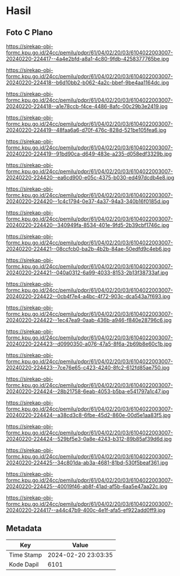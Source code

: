 # Hasil

## Foto C Plano

https://sirekap-obj-formc.kpu.go.id/24cc/pemilu/pdpr/61/04/02/20/03/6104022003007-20240220-224417--4a4e2bfd-a8a1-4c80-9fdb-4258377765be.jpg

https://sirekap-obj-formc.kpu.go.id/24cc/pemilu/pdpr/61/04/02/20/03/6104022003007-20240220-224418--b6d10bb2-b062-4a2c-bbef-9be4aa1164dc.jpg

https://sirekap-obj-formc.kpu.go.id/24cc/pemilu/pdpr/61/04/02/20/03/6104022003007-20240220-224418--a1e78ccb-f4ce-4486-8afc-00c29b3e2419.jpg

https://sirekap-obj-formc.kpu.go.id/24cc/pemilu/pdpr/61/04/02/20/03/6104022003007-20240220-224419--48faa6a6-d70f-476c-828d-521be105fea6.jpg

https://sirekap-obj-formc.kpu.go.id/24cc/pemilu/pdpr/61/04/02/20/03/6104022003007-20240220-224419--91bd90ca-d649-483e-a235-d058edf3329b.jpg

https://sirekap-obj-formc.kpu.go.id/24cc/pemilu/pdpr/61/04/02/20/03/6104022003007-20240220-224420--ea6cd900-e05c-4375-b030-ed497dcdb4e8.jpg

https://sirekap-obj-formc.kpu.go.id/24cc/pemilu/pdpr/61/04/02/20/03/6104022003007-20240220-224420--1c4c1794-0e37-4a37-94a3-340b16f0185d.jpg

https://sirekap-obj-formc.kpu.go.id/24cc/pemilu/pdpr/61/04/02/20/03/6104022003007-20240220-224420--340949fa-8534-401e-9fd5-2b39cbf1746c.jpg

https://sirekap-obj-formc.kpu.go.id/24cc/pemilu/pdpr/61/04/02/20/03/6104022003007-20240220-224421--08ccfcb0-ba2b-4b2b-84ae-50edfd9c4eb6.jpg

https://sirekap-obj-formc.kpu.go.id/24cc/pemilu/pdpr/61/04/02/20/03/6104022003007-20240220-224421--040a0312-6a99-4033-8153-2b13f38733af.jpg

https://sirekap-obj-formc.kpu.go.id/24cc/pemilu/pdpr/61/04/02/20/03/6104022003007-20240220-224422--0cb4f7e4-a4bc-4f72-903c-dca543a7f693.jpg

https://sirekap-obj-formc.kpu.go.id/24cc/pemilu/pdpr/61/04/02/20/03/6104022003007-20240220-224422--1ec47ea9-0aab-436b-a946-f840e28796c6.jpg

https://sirekap-obj-formc.kpu.go.id/24cc/pemilu/pdpr/61/04/02/20/03/6104022003007-20240220-224423--d0990350-a076-47a5-8f6a-2b69b8e60c1b.jpg

https://sirekap-obj-formc.kpu.go.id/24cc/pemilu/pdpr/61/04/02/20/03/6104022003007-20240220-224423--7ce76e65-c423-4240-8fc2-612fd85ae750.jpg

https://sirekap-obj-formc.kpu.go.id/24cc/pemilu/pdpr/61/04/02/20/03/6104022003007-20240220-224424--28b21758-6eab-4053-b5ba-e541797a1c47.jpg

https://sirekap-obj-formc.kpu.go.id/24cc/pemilu/pdpr/61/04/02/20/03/6104022003007-20240220-224424--a38cd3c8-6fbe-45d2-860e-00d5e1aa83f5.jpg

https://sirekap-obj-formc.kpu.go.id/24cc/pemilu/pdpr/61/04/02/20/03/6104022003007-20240220-224424--529bf5e3-0a8e-4243-b312-89b85af39d6d.jpg

https://sirekap-obj-formc.kpu.go.id/24cc/pemilu/pdpr/61/04/02/20/03/6104022003007-20240220-224425--34c801da-ab3a-4681-81bd-530f5beaf361.jpg

https://sirekap-obj-formc.kpu.go.id/24cc/pemilu/pdpr/61/04/02/20/03/6104022003007-20240220-224425--40019f46-ab8f-41ad-af5b-6aa5e47aa22c.jpg

https://sirekap-obj-formc.kpu.go.id/24cc/pemilu/pdpr/61/04/02/20/03/6104022003007-20240220-224417--a44c47b9-400c-4e1f-afa5-ef922add0ff9.jpg


## Metadata

| Key        | Value               |
| ---------- | ------------------- |
| Time Stamp | 2024-02-20 23:03:35 |
| Kode Dapil | 6101                |



